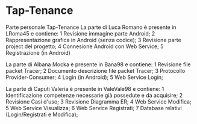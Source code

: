 # Tap-Tenance
Parte personale Tap-Tenance
La parte di Luca Romano è presente in LRoma45 e contiene:
1 Revisione immagine parte Android;
2 Rappresentazione grafica in Android (senza codice);
3 Revisione parte project del progetto;
4 Connesione Android con Web Service;
5 Registrazione (in Android)

La parte di Albana Mocka è presente in Bana98 e contiene:
1 Revisione file packet Tracer;
2 Documento descrizione file packet Tracer;
3 Protocollo Provider-Consumer;
4 Login (in Android);
5 Web Service Login;

La parte di Caputi Valeria è presente in ValeVale98 e contiene:
1 Identificazione competenze necessarie già possedute e da acquisire;
2 Revisione Casi d'uso;
3 Revisione Diagramma ER;
4 Web Service Modifica;
5 Web Service Visualizza;
6 Web Service Registrati;
7 Database relativi (Login/Registrati e Modifica);
